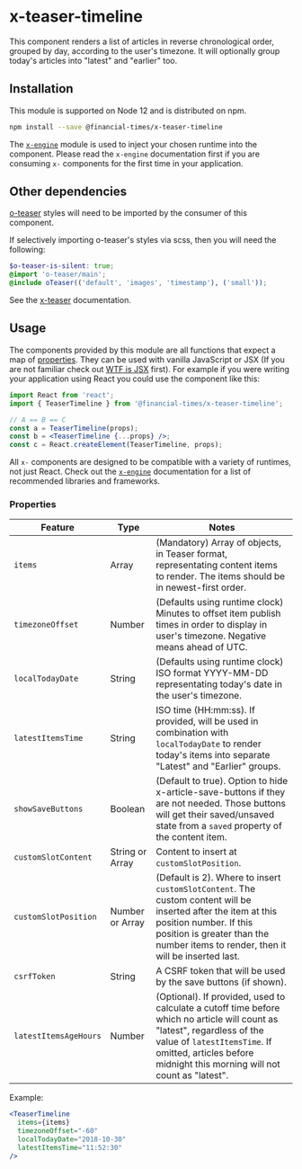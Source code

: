 # x-teaser-timeline

This component renders a list of articles in reverse chronological order, grouped by day, according to the user's timezone.
It will optionally group today's articles into "latest" and "earlier" too.

## Installation

This module is supported on Node 12 and is distributed on npm.

```bash
npm install --save @financial-times/x-teaser-timeline
```

The [`x-engine`][engine] module is used to inject your chosen runtime into the component. Please read the `x-engine` documentation first if you are consuming `x-` components for the first time in your application.

[engine]: https://github.com/Financial-Times/x-dash/tree/HEAD/packages/x-engine

## Other dependencies

[o-teaser](https://registry.origami.ft.com/components/o-teaser) styles will need to be imported by the consumer of this component.

If selectively importing o-teaser's styles via scss, then you will need the following:

```scss
$o-teaser-is-silent: true;
@import 'o-teaser/main';
@include oTeaser(('default', 'images', 'timestamp'), ('small'));
```

See the [x-teaser](https://github.com/Financial-Times/x-dash/tree/HEAD/components/x-teaser) documentation.

## Usage

The components provided by this module are all functions that expect a map of [properties](#properties). They can be used with vanilla JavaScript or JSX (If you are not familiar check out [WTF is JSX][jsx-wtf] first). For example if you were writing your application using React you could use the component like this:

```jsx
import React from 'react';
import { TeaserTimeline } from '@financial-times/x-teaser-timeline';

// A == B == C
const a = TeaserTimeline(props);
const b = <TeaserTimeline {...props} />;
const c = React.createElement(TeaserTimeline, props);
```

All `x-` components are designed to be compatible with a variety of runtimes, not just React. Check out the [`x-engine`][engine] documentation for a list of recommended libraries and frameworks.

[jsx-wtf]: https://jasonformat.com/wtf-is-jsx/

### Properties

Feature              | Type            | Notes
---------------------|-----------------|----------------------------
`items`              | Array           | (Mandatory) Array of objects, in Teaser format, representating content items to render. The items should be in newest-first order.
`timezoneOffset`     | Number          | (Defaults using runtime clock) Minutes to offset item publish times in order to display in user's timezone. Negative means ahead of UTC.
`localTodayDate`     | String          | (Defaults using runtime clock) ISO format YYYY-MM-DD representating today's date in the user's timezone.
`latestItemsTime`    | String          | ISO time (HH:mm:ss). If provided, will be used in combination with `localTodayDate` to render today's items into separate "Latest" and "Earlier" groups.
`showSaveButtons`    | Boolean         | (Default to true). Option to hide x-article-save-buttons if they are not needed. Those buttons will get their saved/unsaved state from a `saved` property of the content item.
`customSlotContent`  | String or Array | Content to insert at `customSlotPosition`.
`customSlotPosition` | Number or Array | (Default is 2). Where to insert `customSlotContent`. The custom content will be inserted after the item at this position number. If this position is greater than the number items to render, then it will be inserted last.
`csrfToken`          | String          | A CSRF token that will be used by the save buttons (if shown).
`latestItemsAgeHours`| Number          | (Optional). If provided, used to calculate a cutoff time before which no article will count as "latest", regardless of the value of `latestItemsTime`. If omitted, articles before midnight this morning will not count as "latest".

Example:

```jsx
<TeaserTimeline
  items={items}
  timezoneOffset="-60"
  localTodayDate="2018-10-30"
  latestItemsTime="11:52:30"
/>
```
